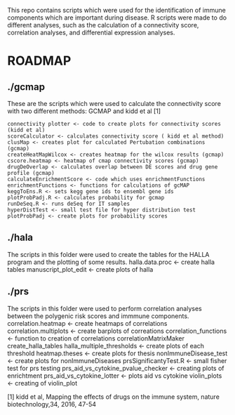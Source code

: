 This repo contains scripts which were used for the identification of immune components which are important during disease.
R scripts were made to do different analyses, such as the calculation of a connectivity score, correlation analyses, and differential expression analyses.

# ROADMAP

## ./gcmap
These are the scripts which were used to calculate the connectivity score with two different methods: GCMAP and kidd et al [1] 


  	connectivity plotter <- code to create plots for connectivity scores (kidd et al)
	scoreCalculator <- calculates connectivity score ( kidd et al method)
   	clusMap <- creates plot for calculated Pertubation combinations (gcmap)
	createHeatMapWilcox <- creates heatmap for the wilcox results (gcmap)
	cscore.heatmap <- heatmap of cmap connectivity scores (gcmap)
	drugDeOverlap <- calculates overlap between DE scores and drug gene profile (gcmap)
	calculateEnrichmentScore <- code which uses enrichmentFunctions
	enrichmentFunctions <- functions for calculations of gcMAP
	keggToEns.R <- sets kegg gene ids to ensembl gene ids
	plotProbPadj.R <- calculates probability for gcmap
	runDeSeq.R <- runs deSeq for IT samples
	hyperDistTest <- small test file for hyper distribution test
	plotProbPadj <- create plots for probability scores

## ./hala
The scripts in this folder were used to create the tables for the HALLA program and the plotting of some results.
	halla.data.proc <- create halla tables
	manuscript_plot_edit <- create plots of halla

## ./prs
The scripts in this folder were used to perform correlation analyses between the polygenic risk scores and immmune components.
	correlation.heatmap <- create heatmaps of correlations
 	correlation.multiplots <- create barplots of correations
	correlation_functions <- function to creation of correlations
	correlationMatrixMaker 
	create_halla_tables
	halla_multiple_thresholds <- create plots of each threshold
	heatmap.theses <- create plots for thesis
	nonImmuneDisease_test <- create plots for nonImmuneDiseases
	prsSignificantyTest.R <- small fisher test for prs testing
	prs_aid_vs_cytokine_pvalue_checker <- creating plots of enrichtment
	prs_aid_vs_cytokine_lotter <- plots aid vs cytokine
	violin_plots <- creating of violin_plot

[1] kidd et al, Mapping the effects of drugs on the immune system, nature biotechnology,34, 2016, 47-54